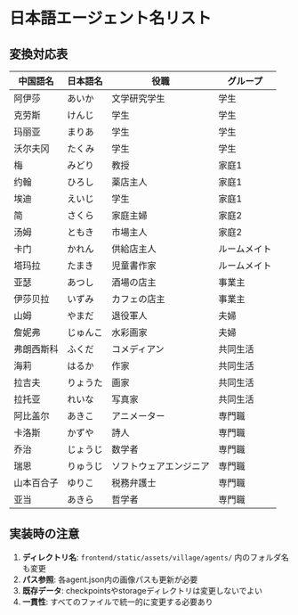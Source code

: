 # 日本語エージェント名リスト

## 変換対応表

| 中国語名 | 日本語名 | 役職 | グループ |
|---------|----------|------|----------|
| 阿伊莎 | あいか | 文学研究学生 | 学生 |
| 克劳斯 | けんじ | 学生 | 学生 |
| 玛丽亚 | まりあ | 学生 | 学生 |
| 沃尔夫冈 | たくみ | 学生 | 学生 |
| 梅 | みどり | 教授 | 家庭1 |
| 约翰 | ひろし | 薬店主人 | 家庭1 |
| 埃迪 | えいじ | 学生 | 家庭1 |
| 简 | さくら | 家庭主婦 | 家庭2 |
| 汤姆 | ともき | 市場主人 | 家庭2 |
| 卡门 | かれん | 供給店主人 | ルームメイト |
| 塔玛拉 | たまき | 児童書作家 | ルームメイト |
| 亚瑟 | あつし | 酒場の店主 | 事業主 |
| 伊莎贝拉 | いずみ | カフェの店主 | 事業主 |
| 山姆 | やまだ | 退役軍人 | 夫婦 |
| 詹妮弗 | じゅんこ | 水彩画家 | 夫婦 |
| 弗朗西斯科 | ふくだ | コメディアン | 共同生活 |
| 海莉 | はるか | 作家 | 共同生活 |
| 拉吉夫 | りょうた | 画家 | 共同生活 |
| 拉托亚 | れいな | 写真家 | 共同生活 |
| 阿比盖尔 | あきこ | アニメーター | 専門職 |
| 卡洛斯 | かずや | 詩人 | 専門職 |
| 乔治 | じょうじ | 数学者 | 専門職 |
| 瑞恩 | りゅうじ | ソフトウェアエンジニア | 専門職 |
| 山本百合子 | ゆりこ | 税務弁護士 | 専門職 |
| 亚当 | あきら | 哲学者 | 専門職 |

## 実装時の注意

1. **ディレクトリ名**: `frontend/static/assets/village/agents/` 内のフォルダ名も変更
2. **パス参照**: 各agent.json内の画像パスも更新が必要
3. **既存データ**: checkpointsやstorageディレクトリは変更しないでよい
4. **一貫性**: すべてのファイルで統一的に変更する必要あり